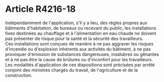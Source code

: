 # Article R4216-18

  
Indépendamment de l'application, s'il y a lieu, des règles propres aux bâtiments d'habitation, de bureaux ou recevant du public, les installations fixes destinées au chauffage et à l'alimentation en eau chaude ne doivent pas présenter de risque pour la santé et la sécurité des travailleurs.   
Ces installations sont conçues de manière à ne pas aggraver les risques d'incendie ou d'explosion inhérents aux activités du bâtiment, à ne pas provoquer d'émission de substances dangereuses, insalubres ou gênantes et à ne pas être la cause de brûlures ou d'inconfort pour les travailleurs.   
Les modalités d'application de ces dispositions sont précisées par arrêté conjoint des ministres chargés du travail, de l'agriculture et de la construction.